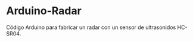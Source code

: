 Arduino-Radar
=============

Código Arduino para fabricar un radar con un sensor de ultrasonidos HC-SR04.
